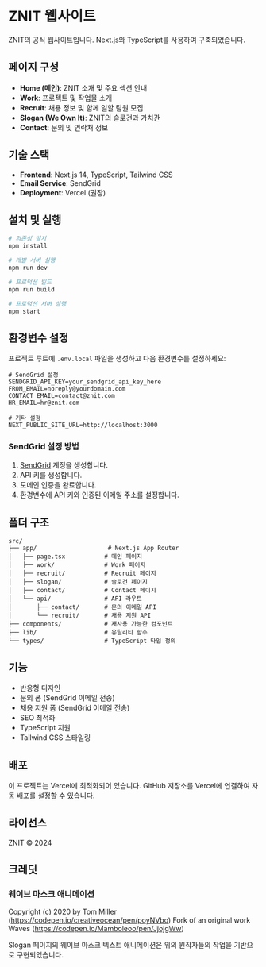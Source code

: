 # ZNIT 웹사이트

ZNIT의 공식 웹사이트입니다. Next.js와 TypeScript를 사용하여 구축되었습니다.

## 페이지 구성

- **Home (메인)**: ZNIT 소개 및 주요 섹션 안내
- **Work**: 프로젝트 및 작업물 소개
- **Recruit**: 채용 정보 및 함께 일할 팀원 모집
- **Slogan (We Own It)**: ZNIT의 슬로건과 가치관
- **Contact**: 문의 및 연락처 정보

## 기술 스택

- **Frontend**: Next.js 14, TypeScript, Tailwind CSS
- **Email Service**: SendGrid
- **Deployment**: Vercel (권장)

## 설치 및 실행

```bash
# 의존성 설치
npm install

# 개발 서버 실행
npm run dev

# 프로덕션 빌드
npm run build

# 프로덕션 서버 실행
npm start
```

## 환경변수 설정

프로젝트 루트에 `.env.local` 파일을 생성하고 다음 환경변수를 설정하세요:

```env
# SendGrid 설정
SENDGRID_API_KEY=your_sendgrid_api_key_here
FROM_EMAIL=noreply@yourdomain.com
CONTACT_EMAIL=contact@znit.com
HR_EMAIL=hr@znit.com

# 기타 설정
NEXT_PUBLIC_SITE_URL=http://localhost:3000
```

### SendGrid 설정 방법

1. [SendGrid](https://sendgrid.com) 계정을 생성합니다.
2. API 키를 생성합니다.
3. 도메인 인증을 완료합니다.
4. 환경변수에 API 키와 인증된 이메일 주소를 설정합니다.

## 폴더 구조

```
src/
├── app/                    # Next.js App Router
│   ├── page.tsx           # 메인 페이지
│   ├── work/              # Work 페이지
│   ├── recruit/           # Recruit 페이지
│   ├── slogan/            # 슬로건 페이지
│   ├── contact/           # Contact 페이지
│   └── api/               # API 라우트
│       ├── contact/       # 문의 이메일 API
│       └── recruit/       # 채용 지원 API
├── components/            # 재사용 가능한 컴포넌트
├── lib/                   # 유틸리티 함수
└── types/                 # TypeScript 타입 정의
```

## 기능

- 반응형 디자인
- 문의 폼 (SendGrid 이메일 전송)
- 채용 지원 폼 (SendGrid 이메일 전송)
- SEO 최적화
- TypeScript 지원
- Tailwind CSS 스타일링

## 배포

이 프로젝트는 Vercel에 최적화되어 있습니다. GitHub 저장소를 Vercel에 연결하여 자동 배포를 설정할 수 있습니다.

## 라이선스

ZNIT © 2024

## 크레딧

### 웨이브 마스크 애니메이션
Copyright (c) 2020 by Tom Miller (https://codepen.io/creativeocean/pen/poyNVbo)
Fork of an original work Waves (https://codepen.io/Mamboleoo/pen/JjojgWw)

Slogan 페이지의 웨이브 마스크 텍스트 애니메이션은 위의 원작자들의 작업을 기반으로 구현되었습니다.
